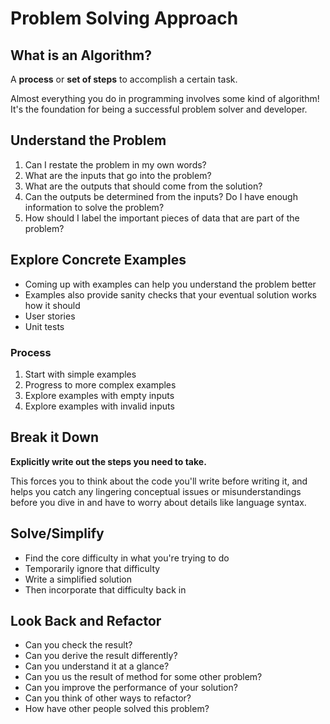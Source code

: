 # Problem Solving Approach

## What is an Algorithm?
A **process** or **set of steps** to accomplish a certain task.

Almost everything you do in programming involves some kind of algorithm! It's the foundation for being a successful problem solver and developer.

## Understand the Problem
1. Can I restate the problem in my own words?
2. What are the inputs that go into the problem?
3. What are the outputs that should come from the solution?
4. Can the outputs be determined from the inputs? Do I have enough information to solve the problem?
5. How should I label the important pieces of data that are part of the problem?

## Explore Concrete Examples
* Coming up with examples can help you understand the problem better
* Examples also provide sanity checks that your eventual solution works how it should
* User stories
* Unit tests

### Process
1. Start with simple examples
2. Progress to more complex examples
3. Explore examples with empty inputs
4. Explore examples with invalid inputs

## Break it Down
**Explicitly write out the steps you need to take.**

This forces you to think about the code you'll write before writing it, and helps you catch any lingering conceptual issues or misunderstandings before you dive in and have to worry about details like language syntax.

## Solve/Simplify
* Find the core difficulty in what you're trying to do
* Temporarily ignore that difficulty
* Write a simplified solution
* Then incorporate that difficulty back in

## Look Back and Refactor
* Can you check the result?
* Can you derive the result differently?
* Can you understand it at a glance?
* Can you us the result of method for some other problem?
* Can you improve the performance of your solution?
* Can you think of other ways to refactor?
* How have other people solved this problem?
